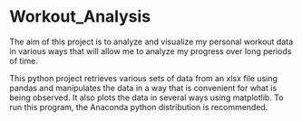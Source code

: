 # Workout_Analysis
The aim of this project is to analyze and visualize my personal workout data in various ways that will allow me to analyze my progress over long periods of time.

This python project retrieves various sets of data from an xlsx file using pandas and manipulates the data in a way that is convenient for what is being observed. It also plots the data in several ways using matplotlib. To run this program, the Anaconda python distribution is recommended.
